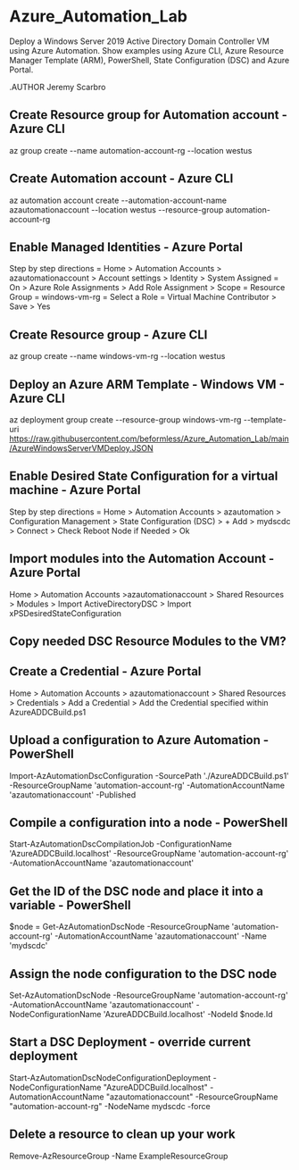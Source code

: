 # Azure_Automation_Lab
Deploy a Windows Server 2019 Active Directory Domain Controller VM using Azure Automation.  Show examples using Azure CLI, Azure Resource Manager Template (ARM), PowerShell, State Configuration (DSC) and Azure Portal.

.AUTHOR Jeremy Scarbro

## Create Resource group for Automation account - Azure CLI
az group create --name automation-account-rg --location westus

## Create Automation account - Azure CLI
az automation account create --automation-account-name azautomationaccount --location westus --resource-group automation-account-rg

## Enable Managed Identities - Azure Portal
Step by step directions =  Home > Automation Accounts > azautomationaccount > Account settings > Identity > System Assigned = On > Azure Role Assignments > Add Role Assignment > Scope = Resource Group = windows-vm-rg = Select a Role = Virtual Machine Contributor > Save > Yes

## Create Resource group - Azure CLI
az group create --name windows-vm-rg --location westus

## Deploy an Azure ARM Template - Windows VM - Azure CLI 
az deployment group create --resource-group windows-vm-rg --template-uri https://raw.githubusercontent.com/beformless/Azure_Automation_Lab/main/AzureWindowsServerVMDeploy.JSON

## Enable Desired State Configuration for a virtual machine - Azure Portal
Step by step directions = Home > Automation Accounts > azautomation > Configuration Management > State Configuration (DSC) > + Add > mydscdc > Connect > Check Reboot Node if Needed > Ok

## Import modules into the Automation Account - Azure Portal
Home > Automation Accounts >azautomationaccount > Shared Resources > Modules > Import ActiveDirectoryDSC > Import xPSDesiredStateConfiguration

## Copy needed DSC Resource Modules to the VM?

## Create a Credential - Azure Portal
Home > Automation Accounts > azautomationaccount > Shared Resources > Credentials > Add a Credential > Add the Credential specified within AzureADDCBuild.ps1

## Upload a configuration to Azure Automation - PowerShell
Import-AzAutomationDscConfiguration -SourcePath './AzureADDCBuild.ps1' -ResourceGroupName 'automation-account-rg' -AutomationAccountName 'azautomationaccount' -Published

## Compile a configuration into a node - PowerShell
Start-AzAutomationDscCompilationJob -ConfigurationName 'AzureADDCBuild.localhost' -ResourceGroupName 'automation-account-rg' -AutomationAccountName 'azautomationaccount'

## Get the ID of the DSC node and place it into a variable - PowerShell
$node = Get-AzAutomationDscNode -ResourceGroupName 'automation-account-rg' -AutomationAccountName 'azautomationaccount' -Name 'mydscdc'

## Assign the node configuration to the DSC node
Set-AzAutomationDscNode -ResourceGroupName 'automation-account-rg' -AutomationAccountName 'azautomationaccount' -NodeConfigurationName 'AzureADDCBuild.localhost' -NodeId $node.Id

## Start a DSC Deployment - override current deployment
Start-AzAutomationDscNodeConfigurationDeployment -NodeConfigurationName "AzureADDCBuild.localhost" -AutomationAccountName "azautomationaccount" -ResourceGroupName "automation-account-rg" -NodeName mydscdc -force
                        
## Delete a resource to clean up your work
Remove-AzResourceGroup -Name ExampleResourceGroup